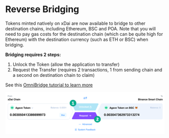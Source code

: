 # Reverse Bridging

Tokens minted natively on xDai are now available to bridge to other destination chains, including Ethereum, BSC and POA. Note that you will need to pay gas costs for the destination chain (which can be quite high for Ethereum) with the destination currency (such as ETH or BSC) when bridging.

**Bridging requires 2 steps:**

1. Unlock the Token (allow the application to transfer)
2. Request the Transfer (requires 2 transactions, 1 from sending chain and a second on destination chain to claim)

See this [OmniBridge tutorial to learn more](https://honeyswap.org/xdai-bridges)

![Bridging AGVE minted on xDai to BSC](../../../.gitbook/assets/bridge-tut.png)



